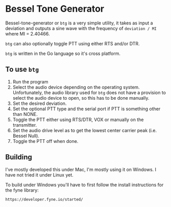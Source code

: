 # Bessel Tone Generator

Bessel-tone-generator or `btg` is a very simple utility, it takes as input a deviation and outputs a sine wave with the frequency of `deviation / MI` where MI = 2.40466.

`btg` can also optionally toggle PTT using either RTS and/or DTR.  

`btg` is written in the Go language so it's cross platform.

## To use `btg`

1. Run the program
1. Select the audio device depending on the operating system.  Unfortunately, the audio library used for `btg` does not have a provision to select the audio device to open, so this has to be done manually.
1. Set the desired deviation.
1. Set the optional PTT type and the serial port if PTT is something other than NONE.
1. Toggle the PTT either using RTS/DTR, VOX or manually on the transmitter.
1. Set the audio drive level as to get the lowest center carrier peak (i.e. Bessel Null).
1. Toggle the PTT off when done.

## Building
I've mostly developed this under Mac, I'm mostly using it on Windows.  I have not tried it under Linux yet.

To build under Windows you'll have to first follow the install instructions for the fyne library:

`https://developer.fyne.io/started/`
